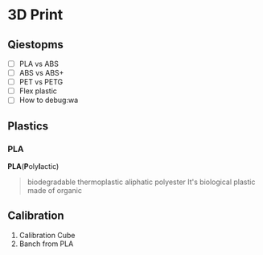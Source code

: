 # 3D Print

## Qiestopms

- [ ] PLA vs ABS 
- [ ] ABS vs ABS+
- [ ] PET vs PETG
- [ ] Flex plastic
- [ ] How to debug:wa

## Plastics 

### PLA

**PLA**(**P**oly**l**actic)
> biodegradable thermoplastic aliphatic polyester 
It's biological plastic made of organic

## Calibration

1. Calibration Cube
2. Banch from PLA



